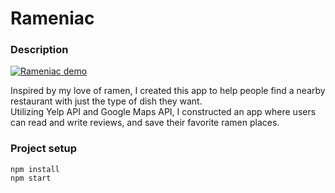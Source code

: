 # Rameniac  

### Description  

[![Rameniac demo](https://img.youtube.com/vi/qnuky0bKun8/0.jpg)](https://www.youtube.com/watch?v=qnuky0bKun8 "Rameniac")  

Inspired by my love of ramen, I created this app to help people find a nearby restaurant with just the type of dish they want.  
Utilizing Yelp API and Google Maps API, I constructed an app where users can read and write reviews, and save their favorite ramen places.  

### Project setup  

```
npm install  
npm start  
```
